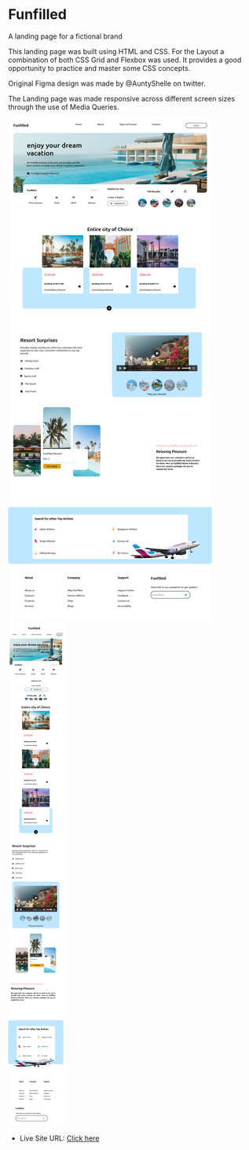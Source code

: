 # Funfilled
 A landing page for a fictional brand

This landing page was built using HTML and CSS. For the Layout a combination of both CSS Grid and Flexbox was used. It provides a good opportunity to practice and master some CSS concepts.

Original Figma design was made by @AuntyShelle on twitter. 

The Landing page was made responsive across different screen sizes through the use of Media Queries. 


![Desktop screenshot](./Desktop-Screenshot.png)
![Mobile screenshot](./Mobile-Screenshot.png)

- Live Site URL: [Click here](https://kb-jr.github.io/Funfilled/)

